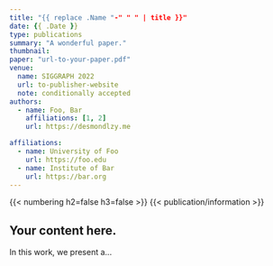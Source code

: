 ```yaml
---
title: "{{ replace .Name "-" " " | title }}"
date: {{ .Date }}
type: publications
summary: "A wonderful paper."
thumbnail: 
paper: "url-to-your-paper.pdf"
venue: 
  name: SIGGRAPH 2022
  url: to-publisher-website
  note: conditionally accepted
authors:
  - name: Foo, Bar
    affiliations: [1, 2]
    url: https://desmondlzy.me

affiliations:
  - name: University of Foo
    url: https://foo.edu
  - name: Institute of Bar
    url: https://bar.org
---
```

{{< numbering h2=false h3=false >}}
{{< publication/information >}}

## Your content here.

In this work, we present a...